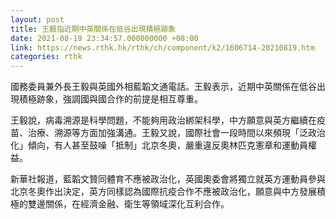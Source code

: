 ```yaml
---
layout: post
title: 王毅指近期中英關係在低谷出現積極跡象
date: 2021-08-19 23:34:57.000000000 +08:00
link: https://news.rthk.hk/rthk/ch/component/k2/1606714-20210819.htm
categories: rthk
---
```


國務委員兼外長王毅與英國外相藍韜文通電話。王毅表示，近期中英關係在低谷出現積極跡象，強調國與國合作的前提是相互尊重。

王毅說，病毒溯源是科學問題，不能夠用政治綁架科學，中方願意與英方繼續在疫苗、治療、溯源等方面加強溝通。王毅又說，國際社會一段時間以來頻現「泛政治化」傾向，有人甚至鼓噪「抵制」北京冬奧，嚴重違反奧林匹克憲章和運動員權益。

新華社報道，藍韜文贊同體育不應被政治化，英國奧委會將獨立就英方運動員參與北京冬奧作出決定，英方同樣認為國際抗疫合作不應被政治化，願意與中方發展積極的雙邊關係，在經濟金融、衛生等領域深化互利合作。
